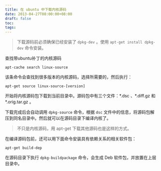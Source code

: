 ```yaml
---
title: 在 ubuntu 中下载内核源码
date: 2013-04-27T08:00:00+08:00
draft: false
toc:
tags:
---
```



>下载源码前必须确保已经安装了 `dpkg-dev` 。使用 `apt-get install dpkg-dev` 命令安装。

查找带ubuntu补丁的内核源码

	apt-cache search linux-source

该条命令会查找到很多版本的内核源码，选择所需要的，然后执行：

	apt-get source linux-source-[version]

开始将内核源码包下载到当前目录中。源码包中有三个文件：\*.dsc 、\*.diff.gz 和 \*.orig.tar.gz 。

下载完成后会自动调用 `dpkg-source` 命令，根据 `dsc` 文件中的信息，将源码包解压到同名目录中。然后就可以在源码目录下编译内核了。

>不只是内核源码，用 apt-get 下载其他源码也是这样的方式。

在编译源码包前，还可以用下面命令安装具有依赖关系的相关软件包：

	apt-get build-dep

在源码目录下执行 `dpkg-buildpackage` 命令，会生成 Deb 软件包，并放置在上层目录中。
